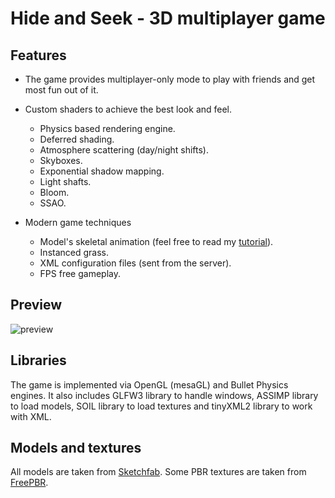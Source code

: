 # Hide and Seek - 3D multiplayer game

## Features

- The game provides multiplayer-only mode to play with friends and get most fun out of it.

- Custom shaders to achieve the best look and feel.
  - Physics based rendering engine.
  - Deferred shading.
  - Atmosphere scattering (day/night shifts).
  - Skyboxes.
  - Exponential shadow mapping.
  - Light shafts.
  - Bloom.
  - SSAO.

- Modern game techniques
  - Model's skeletal animation (feel free to read my [tutorial](https://code-hub.org/tutorials/skeletal-animation-with-assimp-in-opengl/)).
  - Instanced grass.
  - XML configuration files (sent from the server).
  - FPS free gameplay.

## Preview

![preview](./images/preview.png?raw=true)

## Libraries

The game is implemented via OpenGL (mesaGL) and Bullet Physics engines. 
It also includes GLFW3 library to handle windows, ASSIMP library to load models, SOIL library to load textures and tinyXML2 library to work with XML.

## Models and textures

All models are taken from [Sketchfab](https://sketchfab.com/).
Some PBR textures are taken from [FreePBR](https://freepbr.com/).
